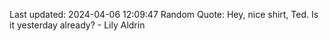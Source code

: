 Last updated: 2024-04-06 12:09:47
Random Quote: Hey, nice shirt, Ted. Is it yesterday already? - Lily Aldrin